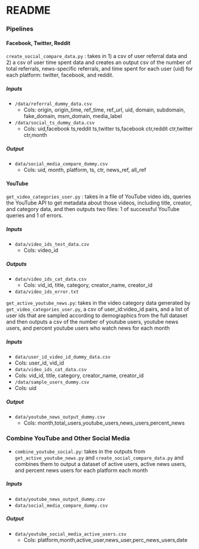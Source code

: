 # README

### Pipelines

#### Facebook, Twitter, Reddit
`create_social_compare_data.py` : takes in 1) a csv of user referral data and 2) a csv of user time spent data and creates an output csv of the number of total referrals, news-specific referrals, and time spent for each user (uid) for each platform: twitter, facebook, and reddit. 

##### Inputs
- `/data/referral_dummy_data.csv`
  - Cols: origin, origin_time, ref\_time, ref\_url, uid, domain, subdomain, fake\_domain, msm\_domain, media\_label
- `/data/social_ts_dummy_data.csv` 
  - Cols: uid,facebook ts,reddit ts,twitter ts,facebook ctr,reddit ctr,twitter ctr,month
 
##### Output
  - `data/social_media_compare_dummy.csv`
    - Cols: uid, month, platform, ts, ctr, news\_ref, all\_ref
    
#### YouTube
`get_video_categories_user.py` : takes in a file of YouTube video ids, queries the YouTube API to get metadata about those videos, including title, creator, and category data, and then outputs two files: 1 of successful YouTube queries and 1 of errors. 

##### Inputs
- `data/video_ids_test_data.csv`
  - Cols: video\_id

##### Outputs
- `data/video_ids_cat_data.csv`
  - Cols: vid\_id, title, category, creator\_name, creator\_id
-  `data/video_ids_error.txt`

`get_active_youtube_news.py`: takes in the video category data generated by `get_video_categories_user.py`, a csv of user\_id:video\_id pairs, and a list of user ids that are sampled according to demographics from the full dataset and then outputs a csv of the number of youtube users, youtube news users, and percent youtube users who watch news for each month

##### Inputs
- `data/user_id_video_id_dummy_data.csv`
 - Cols: user\_id, vid\_id
- `data/video_ids_cat_data.csv`
 - Cols: vid\_id, title, category, creator\_name, creator\_id
- `/data/sample_users_dummy.csv`
 - Cols: uid

##### Output
  - `data/youtube_news_output_dummy.csv`
    - Cols: month,total\_users,youtube\_users,news\_users,percent\_news

### Combine YouTube and Other Social Media
- `combine_youtube_social.py`: takes in the outputs from `get_active_youtube_news.py` and `create_social_compare_data.py` and combines them to output a dataset of active users, active news users, and percent news users for each platform each month

##### Inputs
- `data/youtube_news_output_dummy.csv`
- `data/social_media_compare_dummy.csv`

##### Output
- `data/youtube_social_media_active_users.csv`
  - Cols: platform,month,active\_user,news\_user,perc\_news_users,date

